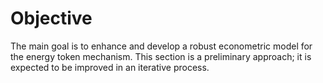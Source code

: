 # Objective

The main goal is to enhance and develop a robust econometric model for the energy token mechanism. This section is a preliminary approach; it is expected to be improved in an iterative process.
